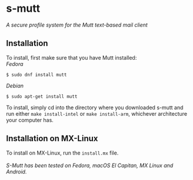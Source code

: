 # s-mutt
_A secure profile system for the Mutt text-based mail client_
## Installation
To install, first make sure that you have Mutt installed:<br/>
_Fedora_
```sh-script
$ sudo dnf install mutt
```
_Debian_
```sh-script
$ sudo apt-get install mutt
```
To install, simply cd into the directory where you downloaded s-mutt and run either `make install-intel` or `make install-arm`, whichever architecture your computer has.
## Installation on MX-Linux
To install on MX-Linux, run the `install.mx` file.
<br/><br/>
_S-Mutt has been tested on Fedora, macOS El Capitan, MX Linux and Android._

